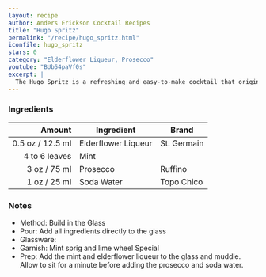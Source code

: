 ```yaml
---
layout: recipe
author: Anders Erickson Cocktail Recipes
title: "Hugo Spritz"
permalink: "/recipe/hugo_spritz.html"
iconfile: hugo_spritz
stars: 0
category: "Elderflower Liqueur, Prosecco"
youtube: "BUb54paVf0s"
excerpt: |
  The Hugo Spritz is a refreshing and easy-to-make cocktail that originated in South Tyrol, Italy. It's a light and floral drink, perfect for sipping on a warm day.
---
```


### Ingredients

|        Amount | Ingredient          | Brand       |
| ------------: | ------------------- | ----------- |
|        0.5 oz / 12.5 ml | Elderflower Liqueur | St. Germain |
| 4 to 6 leaves | Mint                |
|          3 oz / 75 ml | Prosecco            | Ruffino     |
|          1 oz / 25 ml | Soda Water          | Topo Chico  |

### Notes

- Method: Build in the Glass
- Pour: Add all ingredients directly to the glass
- Glassware:
- Garnish: Mint sprig and lime wheel Special
- Prep: Add the mint and elderflower liqueur to the glass and muddle. Allow to sit
  for a minute before adding the prosecco and soda water.
